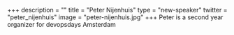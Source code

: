 +++
description = ""
title = "Peter Nijenhuis"
type = "new-speaker"
twitter = "peter_nijenhuis"
image = "peter-nijenhuis.jpg"
+++
Peter is a second year organizer for devopsdays Amsterdam